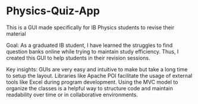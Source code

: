 # Physics-Quiz-App
This is a GUI made specifically for IB Physics students to revise their material

Goal:
As a graduated IB student, I have learned the struggles to find question banks online while trying to maintain study efficiency. Thus, I created this GUI to help students in their revision sessions.

Key insights:
GUIs are very easy and intuitive to make but take a long time to setup the layout.
Libraries like Apache POI facilitate the usage of external tools like Excel during program development.
Using the MVC model to organize the classes is a helpful way to structure code and maintain readability over time or in collaborative environments.
